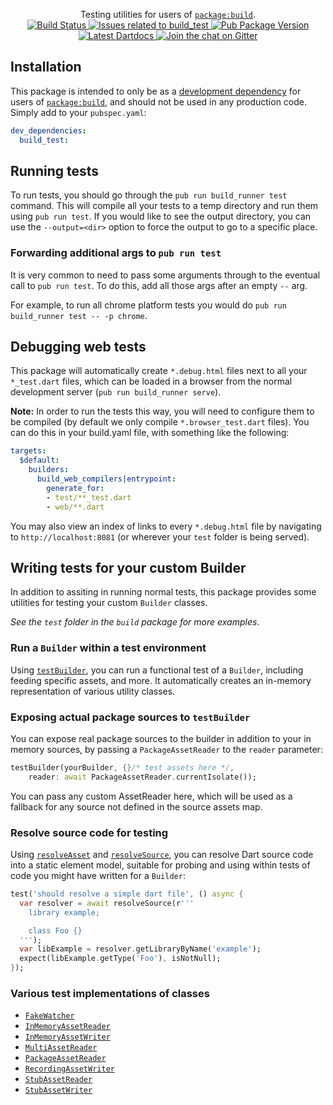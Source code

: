 <p align="center">
  Testing utilities for users of <a href="https://pub.dev/packages/build"><code>package:build</code></a>.
  <br>
  <a href="https://travis-ci.org/dart-lang/build">
    <img src="https://travis-ci.org/dart-lang/build.svg?branch=master" alt="Build Status" />
  </a>
  <a href="https://github.com/dart-lang/build/labels/package%3A%20build_test">
    <img src="https://img.shields.io/github/issues-raw/dart-lang/build/package%3A%20build_test.svg" alt="Issues related to build_test" />
  </a>
  <a href="https://pub.dev/packages/build_test">
    <img src="https://img.shields.io/pub/v/build_test.svg" alt="Pub Package Version" />
  </a>
  <a href="https://pub.dev/documentation/build_test/latest">
    <img src="https://img.shields.io/badge/dartdocs-latest-blue.svg" alt="Latest Dartdocs" />
  </a>
  <a href="https://gitter.im/dart-lang/build">
    <img src="https://badges.gitter.im/dart-lang/build.svg" alt="Join the chat on Gitter" />
  </a>
</p>

## Installation

This package is intended to only be as a [development dependency][] for users
of [`package:build`][], and should not be used in any production code. Simply
add to your `pubspec.yaml`:

```yaml
dev_dependencies:
  build_test:
```

## Running tests

To run tests, you should go through the `pub run build_runner test` command.
This will compile all your tests to a temp directory and run them using
`pub run test`. If you would like to see the output directory, you can use the
`--output=<dir>` option to force the output to go to a specific place.

### Forwarding additional args to `pub run test`

It is very common to need to pass some arguments through to the eventual call
to `pub run test`. To do this, add all those args after an empty `--` arg.

For example, to run all chrome platform tests you would do
`pub run build_runner test -- -p chrome`.

## Debugging web tests

This package will automatically create `*.debug.html` files next to all your
`*_test.dart` files, which can be loaded in a browser from the normal
development server (`pub run build_runner serve`).

**Note:** In order to run the tests this way, you will need to configure them
to be compiled (by default we only compile `*.browser_test.dart` files). You
can do this in your build.yaml file, with something like the following:

```yaml
targets:
  $default:
    builders:
      build_web_compilers|entrypoint:
        generate_for:
        - test/**_test.dart
        - web/**.dart
```

You may also view an index of links to every `*.debug.html` file by navigating
to `http://localhost:8081` (or wherever your `test` folder is being served).

## Writing tests for your custom Builder

In addition to assiting in running normal tests, this package provides some
utilities for testing your custom `Builder` classes.

_See the `test` folder in the `build` package for more examples_.

### Run a `Builder` within a test environment

Using [`testBuilder`][api:testBuilder], you can run a functional test of a
`Builder`, including feeding specific assets, and more. It automatically
creates an in-memory representation of various utility classes.

### Exposing actual package sources to `testBuilder`

You can expose real package sources to the builder in addition to your in
memory sources, by passing a `PackageAssetReader` to the `reader` parameter:

```dart
testBuilder(yourBuilder, {}/* test assets here */,
    reader: await PackageAssetReader.currentIsolate());
```

You can pass any custom AssetReader here, which will be used as a fallback
for any source not defined in the source assets map.

### Resolve source code for testing

Using [`resolveAsset`][api:resolveAsset] and
[`resolveSource`][api:resolveSource], you can resolve Dart source code into a
static element model, suitable for probing and using within tests of code you
might have written for a `Builder`:

```dart
test('should resolve a simple dart file', () async {
  var resolver = await resolveSource(r'''
    library example;

    class Foo {}
  ''');
  var libExample = resolver.getLibraryByName('example');
  expect(libExample.getType('Foo'), isNotNull);
});
```

### Various test implementations of classes

* [`FakeWatcher`][api:FakeWatcher]
* [`InMemoryAssetReader`][api:InMemoryAssetReader]
* [`InMemoryAssetWriter`][api:InMemoryAssetWriter]
* [`MultiAssetReader`][api:MultiAssetReader]
* [`PackageAssetReader`][api:PackageAssetReader]
* [`RecordingAssetWriter`][api:RecordingAssetWriter]
* [`StubAssetReader`][api:StubAssetReader]
* [`StubAssetWriter`][api:StubAssetWriter]

[development dependency]: https://dart.dev/tools/pub/dependencies#dev-dependencies
[`package:build`]: https://pub.dev/packages/build

[api:FakeWatcher]: https://pub.dev/documentation/build_test/latest/build_test/FakeWatcher-class.html
[api:InMemoryAssetReader]: https://pub.dev/documentation/build_test/latest/build_test/InMemoryAssetReader-class.html
[api:InMemoryAssetWriter]: https://pub.dev/documentation/build_test/latest/build_test/InMemoryAssetWriter-class.html
[api:MultiAssetReader]: https://pub.dev/documentation/build_test/latest/build_test/MultiAssetReader-class.html
[api:PackageAssetReader]: https://pub.dev/documentation/build_test/latest/build_test/PackageAssetReader-class.html
[api:RecordingAssetWriter]: https://pub.dev/documentation/build_test/latest/build_test/RecordingAssetWriter-class.html
[api:StubAssetReader]: https://pub.dev/documentation/build_test/latest/build_test/StubAssetReader-class.html
[api:StubAssetWriter]: https://pub.dev/documentation/build_test/latest/build_test/StubAssetWriter-class.html

[api:resolveAsset]: https://pub.dev/documentation/build_test/latest/build_test/resolveAsset.html
[api:resolveSource]: https://pub.dev/documentation/build_test/latest/build_test/resolveSource.html
[api:testBuilder]: https://pub.dev/documentation/build_test/latest/build_test/testBuilder.html
